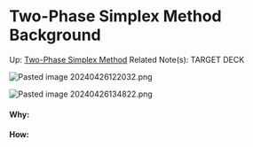# Two-Phase Simplex Method Background

Up: [Two-Phase Simplex Method](two-phase_simplex_method)
Related Note(s):
TARGET DECK

![Pasted image 20240426122032.png](pasted_image_20240426122032.png)




![Pasted image 20240426134822.png](pasted_image_20240426134822.png)






























#### Why:
#### How:









